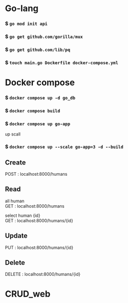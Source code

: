 # Go-lang
### $ `go mod init api`
### $ `go get github.com/gorilla/mux`
### $ `go get github.com/lib/pq`
### $ `touch main.go Dockerfile docker-compose.yml`

# Docker compose
### $ `docker compose up -d go_db`
### $ `docker compose build`
### $ `docker compose up go-app`
up scall
### $ `docker compose up --scale go-app=3 -d --build`


## Create
POST : localhost:8000/humans

## Read 
all human\
GET : localhost:8000/humans

select human {id}\
GET : localhost:8000/humans/{id}

## Update
PUT : localhost:8000/humans/{id}

## Delete
DELETE : localhost:8000/humans/{id}
# CRUD_web
